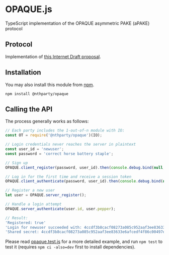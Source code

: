 # OPAQUE.js
TypeScript implementation of the OPAQUE asymmetric PAKE (aPAKE) protocol

## Protocol
Implementation of [this Internet Draft proposal](https://datatracker.ietf.org/doc/draft-krawczyk-cfrg-opaque).
<!-- https://eprint.iacr.org/2018/163.pdf -->

<!-- https://link.springer.com/content/pdf/10.1007%2F11535218_33.pdf -->
<!-- https://eprint.iacr.org/2005/176.pdf -->

<!-- cite _ -->

<!-- ## Project Layout

    ├─ lib/
    │  ├─ ot.js
    │  ├─ util.js
    │  └─ crypto.js
    ├─ index.js
    └─ src/
       ├─ example.js
       ├─ io-example.js
       ├─ io-template.js
       └─ ascii.js -->

## Installation

You may also install this module from [npm](https://www.npmjs.com/package/@nthparty/opaque).

```shell
npm install @nthparty/opaque
```

## Calling the API

The process generally works as follows:

```javascript
// Each party includes the 1-out-of-n module with IO:
const OT = require('@nthparty/opaque')(IO);

// Login credentials never reaches the server in plaintext
const user_id = 'newuser';
const password = 'correct horse battery staple';

// Sign up
OPAQUE.client_register(password, user_id).then(console.debug.bind(null, 'Registered:'));

// Log in for the first time and receive a session token
OPAQUE.client_authenticate(password, user_id).then(console.debug.bind(null, 'Shared secret:'));

// Register a new user
let user = OPAQUE.server_register();

// Handle a login attempt
OPAQUE.server_authenticate(user.id, user.pepper);

// Result:
'Registered: true'
'Login for newuser succeeded with: 4ccdf3b8cacf08273a085c952aaf3ee83633e6afcedf4f86c00497e862f43c78'
'Shared secret: 4ccdf3b8cacf08273a085c952aaf3ee83633e6afcedf4f86c00497e862f43c78'
```

Please read [opaque.test.js](https://github.com/nthparty/opaque/blob/devel/test/opaque.test.js) for a more detailed example, and run `npm test` to test it (requires `npm ci -also=dev` first to install dependencies).
